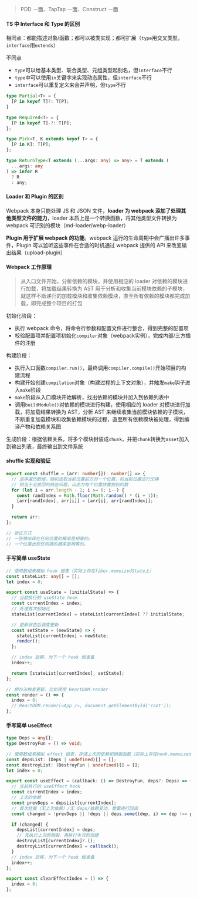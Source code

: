 > PDD 一面、TapTap 一面、Construct 一面

#### TS 中 Interface 和 Type 的区别

相同点：都能描述对象/函数；都可以被类实现；都可扩展（`type`用交叉类型，`interface`用`extends`）

不同点

- `type`可以给基本类型、联合类型、元组类型起别名，但`interface`不行
- `type`中可以使用`in`关键字来实现动态属性，但`interface`不行
- `interface`可以重复定义来合并声明，但`type`不行

```typescript
type Partial<T> = {
  [P in keyof T]?: T[P];
}

type Required<T> = {
  [P in keyof T]-?: T[P];
};

type Pick<T, K extends keyof T> = {
  [P in K]: T[P];
};

type ReturnType<T extends (...args: any) => any> = T extends (
  ...args: any
) => infer R
  ? R
  : any;
```

#### Loader 和 Plugin 的区别
Webpack 本身只能处理 JS 和 JSON 文件，**loader 为 webpack 添加了处理其他类型文件的能力**，loader 本质上是一个转换函数，将其他类型文件转换为 webpack 可识别的模块（md-loader/webp-loader）

**Plugin 用于扩展 webpack 的功能**。webpack 运行的生命周期中会广播出许多事件，Plugin 可以监听这些事件在合适的时机通过 webpack 提供的 API 来改变输出结果（upload-plugin）

#### Webpack 工作原理

> 从入口文件开始，分析依赖的模块，并使用相应的 loader 对依赖的模块进行加载，将加载结果转换为 AST 用于分析和收集当前模块依赖的子模块，就这样不断递归的加载模块和收集依赖模块，直至所有依赖的模块都完成加载，即完成整个项目的打包

初始化阶段：

- 执行 webpack 命令，将命令行参数和配置文件进行整合，得到完整的配置项
- 校验配置项并配置项初始化`compiler`对象（webpack实例），完成内部/三方插件的注册

构建阶段：

- 执行入口函数`compiler.run()`，最终调用`compiler.compile()`开始项目的构建流程
- 构建开始创建`compilation`对象（构建过程的上下文对象），并触发`make`钩子进入`make`阶段
- `make`阶段从入口模块开始解析，找出依赖的模块并加入到依赖列表中
- 调用`buildModule()`对依赖的模块进行构建，使用相应的 loader 对模块进行加载，将加载结果转换为 AST，分析 AST 来继续收集当前模块依赖的子模块，不断重复加载模块和收集依赖模块的过程，直至所有依赖模块被处理，得到编译产物和依赖关系图

生成阶段：根据依赖关系，将多个模块封装成`chunk`，并把`chunk`转换为`asset`加入到输出列表，最终输出到文件系统

#### shuffle 实现和验证

```typescript
export const shuffle = (arr: number[]): number[] => {
  // 逆序遍历数组，随机选取当前位置前方的一个位置，和当前位置进行交换
  // 相当于无放回的抽签问题，以此为每个位置放置抽到的数
  for (let i = arr.length - 1; i >= 0; i--) {
    const randIndex = Math.floor(Math.random() * (i + 1));
    [arr[randIndex], arr[i]] = [arr[i], arr[randIndex]];
  }

  return arr;
};

// 验证方式
// 一张牌出现在任何位置的概率是相等的。
// 一个位置出现任何牌的概率是相等的。
```

#### 手写简单 useState

```typescript
// 使用数组来模拟 hook 链表（实际上存在fiber.memoizedState上）
const stateList: any[] = [];
let index = 0;

export const useState = (initialState) => {
  // 当前执行的 useState hook
  const currentIndex = index;
  // 处理首次初始化
  stateList[currentIndex] = stateList[currentIndex] ?? initialState;

  // 更新状态后调度更新
  const setState = (newState) => {
    stateList[currentIndex] = newState;
    render();
  };

  // index 后移，为下一个 hook 做准备
  index++;

  return [stateList[currentIndex], setState];
};

// 想办法触发更新，比如使用 ReactDOM.render
const render = () => {
  index = 0;
  // ReactDOM.render(<App />, document.getElementById('root'));
};
```

#### 手写简单 useEffect

```typescript
type Deps = any[];
type DestroyFun = () => void;

// 使用数组来模拟 effect 链表，存储上次的依赖和销毁函数（实际上存在hook.memoizedState上）
const depsList: (Deps | undefined)[] = [];
const destroyList: (DestroyFun | undefined)[] = [];
let index = 0;

export const useEffect = (callback: () => DestroyFun, deps?: Deps) => {
  // 当前执行的 useEffect hook
  const currentIndex = index;
  // 上次的依赖
  const prevDeps = depsList[currentIndex];
  // 首次挂载（无上次依赖）/无 deps/依赖变动，需要进行回调
  const changed = !prevDeps || !deps || deps.some((dep, i) => dep !== prevDeps[i]);

  if (changed) {
    depsList[currentIndex] = deps;
    // 先执行上次的销毁，再执行本次的创建
    destroyList[currentIndex]?.();
    destroyList[currentIndex] = callback();
  }
  // index 后移，为下一个 hook 做准备
  index++;
};

export const clearEffectIndex = () => {
  index = 0;
};
```
